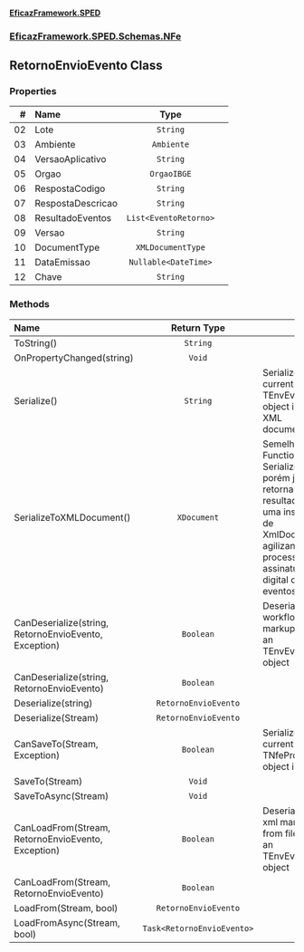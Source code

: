 #### [EficazFramework.SPED](EficazFrameworkSPED.md 'EficazFramework SPED')
### [EficazFramework.SPED.Schemas.NFe](EficazFramework.SPED.Schemas.NFe.md 'EficazFramework.SPED.Schemas.NFe')

## RetornoEnvioEvento Class
### Properties

| # | Name | Type | |
| ---: | :--- | :---: | :--- |
| 02 | Lote | `String` |  |
| 03 | Ambiente | `Ambiente` |  |
| 04 | VersaoAplicativo | `String` |  |
| 05 | Orgao | `OrgaoIBGE` |  |
| 06 | RespostaCodigo | `String` |  |
| 07 | RespostaDescricao | `String` |  |
| 08 | ResultadoEventos | `List<EventoRetorno>` |  |
| 09 | Versao | `String` |  |
| 10 | DocumentType | `XMLDocumentType` |  |
| 11 | DataEmissao | `Nullable<DateTime>` |  |
| 12 | Chave | `String` |  |
### Methods

| Name | Return Type | |
| :--- | :---: | :--- |
| ToString() | `String` |  |
| OnPropertyChanged(string) | `Void` |  |
| Serialize() | `String` | Serializes current TEnvEvento object into an XML document |
| SerializeToXMLDocument() | `XDocument` | Semelhante À Function Serialize, porém já retorna o resultado            em uma instância de XmlDocument, agilizando o processo de assinatura            digital dos eventos. |
| CanDeserialize(string, RetornoEnvioEvento, Exception) | `Boolean` | Deserializes workflow markup into an TEnvEvento object |
| CanDeserialize(string, RetornoEnvioEvento) | `Boolean` |  |
| Deserialize(string) | `RetornoEnvioEvento` |  |
| Deserialize(Stream) | `RetornoEnvioEvento` |  |
| CanSaveTo(Stream, Exception) | `Boolean` | Serializes current TNfeProc object into file |
| SaveTo(Stream) | `Void` |  |
| SaveToAsync(Stream) | `Void` |  |
| CanLoadFrom(Stream, RetornoEnvioEvento, Exception) | `Boolean` | Deserializes xml markup from file into an TEnvEvento object |
| CanLoadFrom(Stream, RetornoEnvioEvento) | `Boolean` |  |
| LoadFrom(Stream, bool) | `RetornoEnvioEvento` |  |
| LoadFromAsync(Stream, bool) | `Task<RetornoEnvioEvento>` |  |
